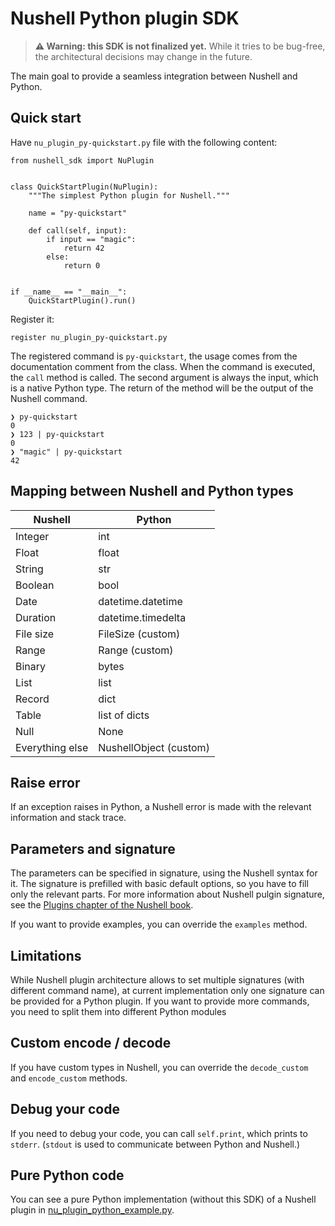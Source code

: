 # Nushell Python plugin SDK

> **⚠ Warning: this SDK is not finalized yet.** While it tries to be bug-free, the architectural decisions may change in the future.

The main goal to provide a seamless integration between Nushell and Python.

## Quick start

Have `nu_plugin_py-quickstart.py` file with the following content:

```
from nushell_sdk import NuPlugin


class QuickStartPlugin(NuPlugin):
    """The simplest Python plugin for Nushell."""

    name = "py-quickstart"

    def call(self, input):
        if input == "magic":
            return 42
        else:
            return 0


if __name__ == "__main__":
    QuickStartPlugin().run()
```

Register it:

```
register nu_plugin_py-quickstart.py
```

The registered command is `py-quickstart`, the usage comes from the documentation comment from the class. When the command is executed, the `call` method is called. The second argument is always the input, which is a native Python type. The return of the method will be the output of the Nushell command.

```
❯ py-quickstart
0
❯ 123 | py-quickstart
0
❯ "magic" | py-quickstart
42
```

## Mapping between Nushell and Python types

|Nushell        |Python                |
|---------------|----------------------|
|Integer        |int                   |
|Float          |float                 |
|String         |str                   |
|Boolean        |bool                  |
|Date           |datetime.datetime     |
|Duration       |datetime.timedelta    |
|File size      |FileSize (custom)     |
|Range          |Range (custom)        |
|Binary         |bytes                 |
|List           |list                  |
|Record         |dict                  |
|Table          |list of dicts         |
|Null           |None                  |
|Everything else|NushellObject (custom)|

## Raise error

If an exception raises in Python, a Nushell error is made with the relevant information and stack trace.

## Parameters and signature

The parameters can be specified in signature, using the Nushell syntax for it. The signature is prefilled with basic default options, so you have to fill only the relevant parts. For more information about Nushell pulgin signature, see the [Plugins chapter of the Nushell book](https://www.nushell.sh/book/plugins.html).

If you want to provide examples, you can override the `examples` method.


## Limitations

While Nushell plugin architecture allows to set multiple signatures (with different command name), at current implementation only one signature can be provided for a Python plugin. If you want to provide more commands, you need to split them into different Python modules

## Custom encode / decode

If you have custom types in Nushell, you can override the `decode_custom` and `encode_custom` methods.

## Debug your code

If you need to debug your code, you can call `self.print`, which prints to `stderr`. (`stdout` is used to communicate between Python and Nushell.)

## Pure Python code

You can see a pure Python implementation (without this SDK) of a Nushell plugin in [nu_plugin_python_example.py](nu_plugin_python_example.py).